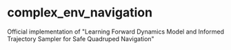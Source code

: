 # complex_env_navigation
Official implementation of "Learning Forward Dynamics Model and Informed Trajectory Sampler for Safe Quadruped Navigation"
